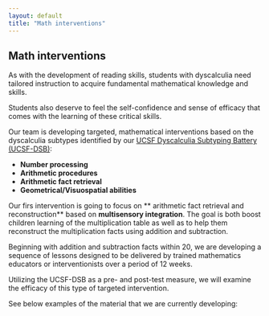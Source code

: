 ```yaml
---
layout: default
title: "Math interventions"
---
```

## Math interventions

As with the development of reading skills, students with dyscalculia need tailored instruction to acquire fundamental mathematical knowledge and skills. 

Students also deserve to feel the self-confidence and sense of efficacy that comes with the learning of these critical skills. 

Our team is developing targeted, mathematical interventions based on the dyscalculia subtypes identified by our [UCSF Dyscalculia Subtyping Battery (UCSF-DSB)](/math_battery):

* **Number processing**
* **Arithmetic procedures**
* **Arithmetic fact retrieval**
* **Geometrical/Visuospatial abilities**

Our firs intervention is going to focus on ** arithmetic fact retrieval and reconstruction** based on **multisensory integration**. The goal is both boost children learning of the multiplication table as well as to help them reconstruct the multiplication facts using addition and subtraction.

Beginning with addition and subtraction facts within 20, we are developing a sequence of lessons designed to be delivered by trained mathematics educators or interventionists over a period of 12 weeks. 

Utilizing the UCSF-DSB as a pre- and post-test measure, we will examine the efficacy of this type of targeted intervention. 

See below examples of the material that we are currently developing:

